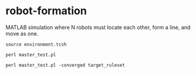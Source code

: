 # robot-formation
MATLAB simulation where N robots must locate each other, form a line, and move as one.

```source environment.tcsh```

```perl master_test.pl```

```perl master_test.pl -converged target_ruleset```
